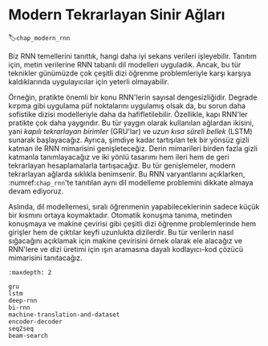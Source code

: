 # Modern Tekrarlayan Sinir Ağları
:label:`chap_modern_rnn`

Biz RNN temellerini tanıttık, hangi daha iyi sekans verileri işleyebilir. Tanıtım için, metin verilerine RNN tabanlı dil modelleri uyguladık. Ancak, bu tür teknikler günümüzde çok çeşitli dizi öğrenme problemleriyle karşı karşıya kaldıklarında uygulayıcılar için yeterli olmayabilir.

Örneğin, pratikte önemli bir konu RNN'lerin sayısal dengesizliğidir. Degrade kırpma gibi uygulama püf noktalarını uygulamış olsak da, bu sorun daha sofistike dizisi modelleriyle daha da hafifletilebilir. Özellikle, kapı RNN'ler pratikte çok daha yaygındır. Bu tür yaygın olarak kullanılan ağlardan ikisini, yani *kapılı tekrarlayan birimler* (GRU'lar) ve *uzun kısa süreli bellek* (LSTM) sunarak başlayacağız. Ayrıca, şimdiye kadar tartışılan tek bir yönsüz gizli katman ile RNN mimarisini genişleteceğiz. Derin mimarileri birden fazla gizli katmanla tanımlayacağız ve iki yönlü tasarımı hem ileri hem de geri tekrarlayan hesaplamalarla tartışacağız. Bu tür genişlemeler, modern tekrarlayan ağlarda sıklıkla benimsenir. Bu RNN varyantlarını açıklarken, :numref:`chap_rnn`'te tanıtılan aynı dil modelleme problemini dikkate almaya devam ediyoruz.

Aslında, dil modellemesi, sıralı öğrenmenin yapabileceklerinin sadece küçük bir kısmını ortaya koymaktadır. Otomatik konuşma tanıma, metinden konuşmaya ve makine çevirisi gibi çeşitli dizi öğrenme problemlerinde hem girişler hem de çıktılar keyfi uzunlukta dizilerdir. Bu tür verilerin nasıl sığacağını açıklamak için makine çevirisini örnek olarak ele alacağız ve RNN'lere ve dizi üretimi için ışın aramasına dayalı kodlayıcı-kod çözücü mimarisini tanıtacağız.

```toc
:maxdepth: 2

gru
lstm
deep-rnn
bi-rnn
machine-translation-and-dataset
encoder-decoder
seq2seq
beam-search
```
